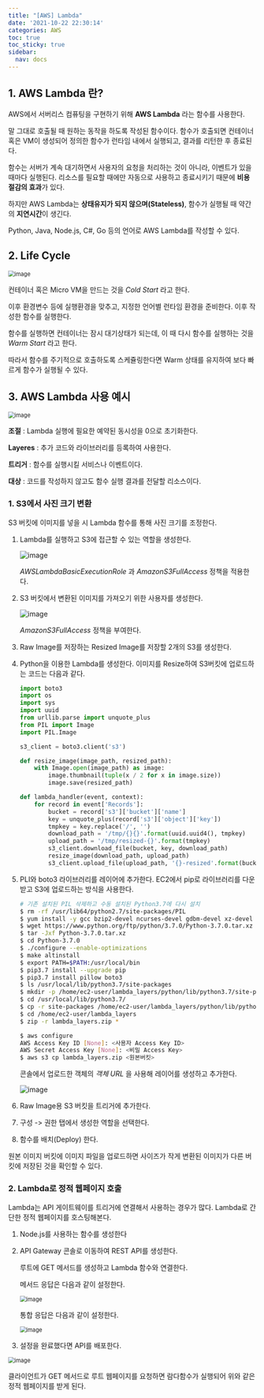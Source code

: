 ```yaml
---
title: "[AWS] Lambda"
date: '2021-10-22 22:30:14'
categories: AWS
toc: true
toc_sticky: true
sidebar:
  nav: docs
---
```

## 1. AWS Lambda 란?

AWS에서 서버리스 컴퓨팅을 구현하기 위해 **AWS Lambda** 라는 함수를 사용한다. 

말 그대로 호출될 때 원하는 동작을 하도록 작성된 함수이다. 함수가 호출되면 컨테이너 혹은 VM이 생성되어 정의한 함수가 런타임 내에서 실행되고, 결과를 리턴한 후 종료된다.

함수는 서버가 계속 대기하면서 사용자의 요청을 처리하는 것이 아니라, 이벤트가 있을 때마다 실행된다. 리소스를 필요할 때에만 자동으로 사용하고 종료시키기 때문에 **비용 절감의 효과**가 있다.

하지만 AWS Lambda는 **상태유지가 되지 않으며(Stateless)**, 함수가 실행될 때 약간의 **지연시간**이 생긴다. 

Python, Java, Node.js, C#, Go 등의 언어로 AWS Lambda를 작성할 수 있다.



## 2. Life Cycle

<img src="https://user-images.githubusercontent.com/60495897/138304483-a39ee52d-e2cd-4000-bbaa-fca4a021a146.png" alt="image" style="zoom:80%;" />

컨테이너 혹은 Micro VM을 만드는 것을 *Cold Start* 라고 한다. 

이후 환경변수 등에 실행환경을 맞추고, 지정한 언어별 런타임 환경을 준비한다. 이후 작성한 함수를 실행한다.

함수를 실행하면 컨테이너는 잠시 대기상태가 되는데, 이 때 다시 함수를 실행하는 것을 *Warm Start* 라고 한다.

따라서 함수를 주기적으로 호출하도록 스케쥴링한다면 Warm 상태를 유지하여 보다 빠르게 함수가 실행될 수 있다.





## 3. AWS Lambda 사용 예시

<img src="https://user-images.githubusercontent.com/60495897/138307927-d1a8cf22-1f54-45d6-b450-3aa90ce14291.png" alt="image" style="zoom:80%;" />

**조절** : Lambda 실행에 필요한 예약된 동시성을 0으로  초기화한다.

**Layeres** : 추가 코드와 라이브러리를 등록하여 사용한다.

**트리거** : 함수를 실행시킬 서비스나 이벤트이다.

**대상** : 코드를 작성하지 않고도 함수 실행 결과를 전달할 리소스이다.



### 1. S3에서 사진 크기 변환

S3 버킷에 이미지를 넣을 시 Lambda 함수를 통해 사진 크기를 조정한다.



1. Lambda를 실행하고 S3에 접근할 수 있는 역할을 생성한다.

   ![image](https://user-images.githubusercontent.com/60495897/138309590-983fb071-4747-4f9c-9799-11fb7ece85b9.png)

   *AWSLambdaBasicExecutionRole* 과 *AmazonS3FullAccess* 정책을 적용한다.

   

2. S3 버킷에서 변환된 이미지를 가져오기 위한 사용자를 생성한다.

   ![image](https://user-images.githubusercontent.com/60495897/138309935-aac9abb2-eeb1-4561-b682-f4c72e6e6dd2.png)

   *AmazonS3FullAccess* 정책을 부여한다.

   

3. Raw Image를 저장하는 Resized Image를 저장할 2개의 S3를 생성한다.



4. Python을 이용한 Lambda를 생성한다. 이미지를 Resize하여 S3버킷에 업로드하는 코드는 다음과 같다.

   ```python
   import boto3
   import os
   import sys
   import uuid
   from urllib.parse import unquote_plus
   from PIL import Image
   import PIL.Image
   
   s3_client = boto3.client('s3')
   
   def resize_image(image_path, resized_path):
       with Image.open(image_path) as image:
           image.thumbnail(tuple(x / 2 for x in image.size))
           image.save(resized_path)
   
   def lambda_handler(event, context):
       for record in event['Records']:
           bucket = record['s3']['bucket']['name']
           key = unquote_plus(record['s3']['object']['key'])
           tmpkey = key.replace('/', '')
           download_path = '/tmp/{}{}'.format(uuid.uuid4(), tmpkey)
           upload_path = '/tmp/resized-{}'.format(tmpkey)
           s3_client.download_file(bucket, key, download_path)
           resize_image(download_path, upload_path)
           s3_client.upload_file(upload_path, '{}-resized'.format(bucket), key)
   ```



5. PLI와 boto3 라이브러리를 레이어에 추가한다. EC2에서 pip로 라이브러리를 다운받고 S3에 업로드하는 방식을 사용한다.

   ```bash
   # 기존 설치된 PIL 삭제하고 수동 설치된 Python3.7에 다시 설치
   $ rm -rf /usr/lib64/python2.7/site-packages/PIL
   $ yum install -y gcc bzip2-devel ncurses-devel gdbm-devel xz-devel sqlite-devel openssl-devel tk-devel uuid-devel readline-devel zlib-devel libffi-devel
   $ wget https://www.python.org/ftp/python/3.7.0/Python-3.7.0.tar.xz
   $ tar -Jxf Python-3.7.0.tar.xz
   $ cd Python-3.7.0
   $ ./configure --enable-optimizations
   $ make altinstall
   $ export PATH=$PATH:/usr/local/bin
   $ pip3.7 install --upgrade pip
   $ pip3.7 install pillow boto3
   $ ls /usr/local/lib/python3.7/site-packages
   $ mkdir -p /home/ec2-user/lambda_layers/python/lib/python3.7/site-packages
   $ cd /usr/local/lib/python3.7/
   $ cp -r site-packages /home/ec2-user/lambda_layers/python/lib/python3.7/
   $ cd /home/ec2-user/lambda_layers
   $ zip -r lambda_layers.zip *
   
   $ aws configure
   AWS Access Key ID [None]: <사용자 Access Key ID>
   AWS Secret Access Key [None]: <비밀 Access Key>
   $ aws s3 cp lambda_layers.zip <원본버킷>
   ```

   콘솔에서 업로드한 객체의 *객체 URL* 을 사용해 레이어를 생성하고 추가한다.

   <img src="https://user-images.githubusercontent.com/60495897/138315203-87efde0b-b1d9-4b88-ab5d-06e9ec8ab3da.png" alt="image"  />



6. Raw Image용 S3 버킷을 트리거에 추가한다.

   

7. 구성 -> 권한 탭에서 생성한 역할을 선택한다.



8. 함수를 배치(Deploy) 한다.



원본 이미지 버킷에 이미지 파일을 업로드하면 사이즈가 작게 변환된 이미지가 다른 버킷에 저장된 것을 확인할 수 있다.





### 2. Lambda로 정적 웹페이지 호출

Lambda는 API 게이트웨이를 트리거에 연결해서 사용하는 경우가 많다. Lambda로 간단한 정적 웹페이지를 호스팅해본다.



1. Node.js를 사용하는 함수를 생성한다



2. API Gateway 콘솔로 이동하여 REST API를 생성한다. 

   루트에 GET 메서드를 생성하고 Lambda 함수와 연결한다.

   메서드 응답은 다음과 같이 설정한다.

   <img src="https://user-images.githubusercontent.com/60495897/138458251-a1d6bf7a-9e2e-4a44-9721-ef86265041e8.png" alt="image" style="zoom:80%;" />

   통합 응답은 다음과 같이 설정한다.

   <img src="https://user-images.githubusercontent.com/60495897/138459633-c0a99e89-fa02-49fd-9de2-ed7f4bb32fc6.png" alt="image" style="zoom:80%;" />



3. 설정을 완료했다면 API를 배포한다.



<img src="https://user-images.githubusercontent.com/60495897/138460023-ff6a7d09-a13d-4b70-a0af-865d7b4b3c15.png" alt="image" style="zoom:80%;" />

클라이언트가 GET 메서드로 루트 웹페이지를 요청하면 람다함수가 실행되어 위와 같은 정적 웹페이지를 받게 된다.
